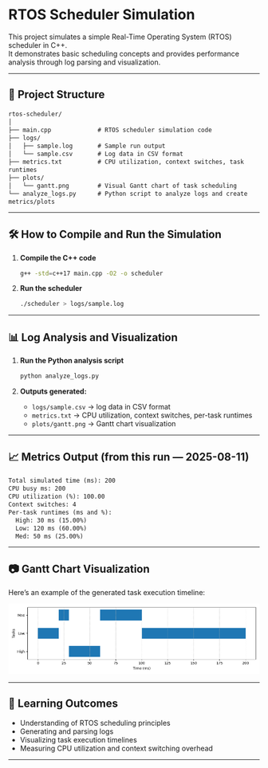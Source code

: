 # RTOS Scheduler Simulation

This project simulates a simple Real-Time Operating System (RTOS) scheduler in C++.  
It demonstrates basic scheduling concepts and provides performance analysis through log parsing and visualization.

---

## 📂 Project Structure

```
rtos-scheduler/
│
├── main.cpp             # RTOS scheduler simulation code
├── logs/
│   ├── sample.log       # Sample run output
│   └── sample.csv       # Log data in CSV format
├── metrics.txt          # CPU utilization, context switches, task runtimes
├── plots/
│   └── gantt.png        # Visual Gantt chart of task scheduling
└── analyze_logs.py      # Python script to analyze logs and create metrics/plots
```

---

## 🛠️ How to Compile and Run the Simulation

1. **Compile the C++ code**  
   ```bash
   g++ -std=c++17 main.cpp -O2 -o scheduler
   ```

2. **Run the scheduler**  
   ```bash
   ./scheduler > logs/sample.log
   ```

---

## 📊 Log Analysis and Visualization

1. **Run the Python analysis script**  
   ```bash
   python analyze_logs.py
   ```

2. **Outputs generated:**
   - `logs/sample.csv` → log data in CSV format  
   - `metrics.txt` → CPU utilization, context switches, per-task runtimes  
   - `plots/gantt.png` → Gantt chart visualization

---

## 📈 Metrics Output (from this run — 2025-08-11)

```
Total simulated time (ms): 200
CPU busy ms: 200
CPU utilization (%): 100.00
Context switches: 4
Per-task runtimes (ms and %):
  High: 30 ms (15.00%)
  Low: 120 ms (60.00%)
  Med: 50 ms (25.00%)
```

---

## 📷 Gantt Chart Visualization

Here’s an example of the generated task execution timeline:

![Gantt Chart](plots/gantt.png)

---

## 🎯 Learning Outcomes

- Understanding of RTOS scheduling principles  
- Generating and parsing logs  
- Visualizing task execution timelines  
- Measuring CPU utilization and context switching overhead

---
